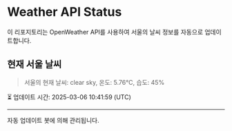 
# Weather API Status

이 리포지토리는 OpenWeather API를 사용하여 서울의 날씨 정보를 자동으로 업데이트합니다.

## 현재 서울 날씨
> 서울의 현재 날씨: clear sky, 온도: 5.76°C, 습도: 45%

⏳ 업데이트 시간: 2025-03-06 10:41:59 (UTC)

---
자동 업데이트 봇에 의해 관리됩니다.
